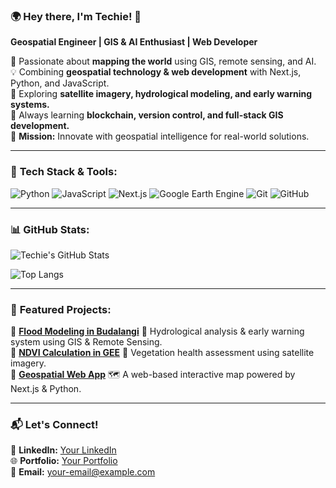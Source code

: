 ### 🌍 Hey there, I'm Techie! 🚀

**Geospatial Engineer | GIS & AI Enthusiast | Web Developer**  

🔭 Passionate about **mapping the world** using GIS, remote sensing, and AI.  
💡 Combining **geospatial technology & web development** with Next.js, Python, and JavaScript.  
📡 Exploring **satellite imagery, hydrological modeling, and early warning systems.**  
🚀 Always learning **blockchain, version control, and full-stack GIS development.**  
🎯 **Mission:** Innovate with geospatial intelligence for real-world solutions.  

---

### 🚀 **Tech Stack & Tools:**

![Python](https://img.shields.io/badge/Python-3776AB?style=for-the-badge&logo=python&logoColor=white)
![JavaScript](https://img.shields.io/badge/JavaScript-F7DF1E?style=for-the-badge&logo=javascript&logoColor=black)
![Next.js](https://img.shields.io/badge/Next.js-000000?style=for-the-badge&logo=next.js&logoColor=white)
![Google Earth Engine](https://img.shields.io/badge/Google%20Earth%20Engine-34A853?style=for-the-badge&logo=google-earth&logoColor=white)
![Git](https://img.shields.io/badge/Git-F05032?style=for-the-badge&logo=git&logoColor=white)
![GitHub](https://img.shields.io/badge/GitHub-181717?style=for-the-badge&logo=github&logoColor=white)

---

### 📊 **GitHub Stats:**

![Techie's GitHub Stats](https://github-readme-stats.vercel.app/api?username=your-username&show_icons=true&theme=radical)

![Top Langs](https://github-readme-stats.vercel.app/api/top-langs/?username=your-username&layout=compact&theme=radical)

---

### 🚀 **Featured Projects:**

🔹 **[Flood Modeling in Budalangi](https://github.com/your-username/flood-modeling)** 🌊 Hydrological analysis & early warning system using GIS & Remote Sensing.  
🔹 **[NDVI Calculation in GEE](https://github.com/your-username/ndvi-analysis)** 🌱 Vegetation health assessment using satellite imagery.  
🔹 **[Geospatial Web App](https://github.com/your-username/geospatial-app)** 🗺️ A web-based interactive map powered by Next.js & Python.  

---

### 📬 **Let's Connect!**

💼 **LinkedIn:** [Your LinkedIn](https://linkedin.com/in/your-profile)  
🌐 **Portfolio:** [Your Portfolio](https://your-portfolio.com)  
📧 **Email:** your-email@example.com  
